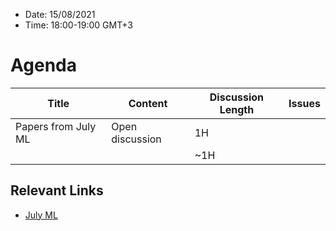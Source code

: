* Date: 15/08/2021
* Time: 18:00-19:00 GMT+3

# Agenda

| Title | Content | Discussion Length | Issues       |
|----------|-------------|-------------|----------------|
| Papers from July ML | Open discussion | 1H |   |
|                             |                                                                                                 | ~1H         |   |

## Relevant Links
* [July ML](http://www.open-std.org/jtc1/sc22/wg21/docs/papers/2021/#mailing2021-07)

